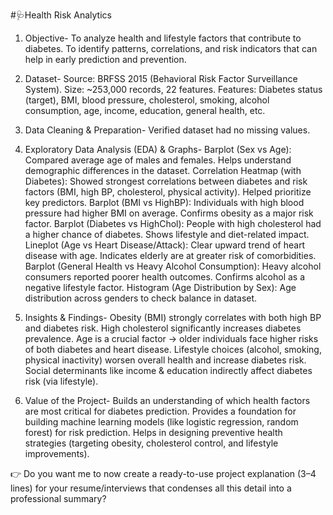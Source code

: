 
#🩺Health Risk Analytics

1. Objective- 
   To analyze health and lifestyle factors that contribute to diabetes.
   To identify patterns, correlations, and risk indicators that can help in early prediction and prevention.
   
2. Dataset- 
Source: BRFSS 2015 (Behavioral Risk Factor Surveillance System).
Size: ~253,000 records, 22 features.
Features: Diabetes status (target), BMI, blood pressure, cholesterol, smoking, alcohol consumption, age, income, education, general health, etc.

3. Data Cleaning & Preparation- 
Verified dataset had no missing values.

4. Exploratory Data Analysis (EDA) & Graphs- 
Barplot (Sex vs Age): Compared average age of males and females. Helps understand demographic differences in the dataset.
Correlation Heatmap (with Diabetes): Showed strongest correlations between diabetes and risk factors (BMI, high BP, cholesterol, physical activity). Helped prioritize key predictors.
Barplot (BMI vs HighBP): Individuals with high blood pressure had higher BMI on average. Confirms obesity as a major risk factor.
Barplot (Diabetes vs HighChol): People with high cholesterol had a higher chance of diabetes. Shows lifestyle and diet-related impact.
Lineplot (Age vs Heart Disease/Attack): Clear upward trend of heart disease with age. Indicates elderly are at greater risk of comorbidities.
Barplot (General Health vs Heavy Alcohol Consumption): Heavy alcohol consumers reported poorer health outcomes. Confirms alcohol as a negative lifestyle factor.
Histogram (Age Distribution by Sex): Age distribution across genders to check balance in dataset.

5. Insights & Findings-  Obesity (BMI) strongly correlates with both high BP and diabetes risk.
High cholesterol significantly increases diabetes prevalence.
Age is a crucial factor → older individuals face higher risks of both diabetes and heart disease.
Lifestyle choices (alcohol, smoking, physical inactivity) worsen overall health and increase diabetes risk.
Social determinants like income & education indirectly affect diabetes risk (via lifestyle).

6. Value of the Project- 
Builds an understanding of which health factors are most critical for diabetes prediction.
Provides a foundation for building machine learning models (like logistic regression, random forest) for risk prediction.
Helps in designing preventive health strategies (targeting obesity, cholesterol control, and lifestyle improvements).


👉 Do you want me to now create a ready-to-use project explanation (3–4 lines) for your resume/interviews that condenses all this detail into a professional summary?


